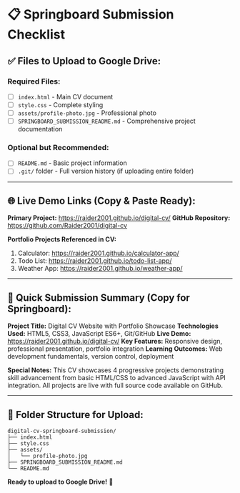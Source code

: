 # 📋 Springboard Submission Checklist

## ✅ **Files to Upload to Google Drive:**

### **Required Files:**
- [ ] `index.html` - Main CV document
- [ ] `style.css` - Complete styling
- [ ] `assets/profile-photo.jpg` - Professional photo
- [ ] `SPRINGBOARD_SUBMISSION_README.md` - Comprehensive project documentation

### **Optional but Recommended:**
- [ ] `README.md` - Basic project information
- [ ] `.git/` folder - Full version history (if uploading entire folder)

---

## 🌐 **Live Demo Links (Copy & Paste Ready):**

**Primary Project:** https://raider2001.github.io/digital-cv/
**GitHub Repository:** https://github.com/Raider2001/digital-cv

**Portfolio Projects Referenced in CV:**
1. Calculator: https://raider2001.github.io/calculator-app/
2. Todo List: https://raider2001.github.io/todo-list-app/
3. Weather App: https://raider2001.github.io/weather-app/

---

## 📝 **Quick Submission Summary (Copy for Springboard):**

**Project Title:** Digital CV Website with Portfolio Showcase
**Technologies Used:** HTML5, CSS3, JavaScript ES6+, Git/GitHub
**Live Demo:** https://raider2001.github.io/digital-cv/
**Key Features:** Responsive design, professional presentation, portfolio integration
**Learning Outcomes:** Web development fundamentals, version control, deployment

**Special Notes:** This CV showcases 4 progressive projects demonstrating skill advancement from basic HTML/CSS to advanced JavaScript with API integration. All projects are live with full source code available on GitHub.

---

## 🎯 **Folder Structure for Upload:**

```
digital-cv-springboard-submission/
├── index.html
├── style.css
├── assets/
│   └── profile-photo.jpg
├── SPRINGBOARD_SUBMISSION_README.md
└── README.md
```

**Ready to upload to Google Drive!** 🚀